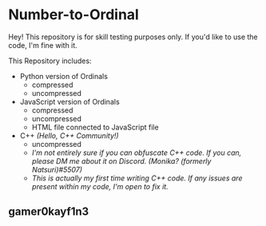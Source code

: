 # Number-to-Ordinal
Hey! This repository is for skill testing purposes only. If you'd like to use the code, I'm fine with it. 

This Repository includes:
* Python version of Ordinals
  * compressed
  * uncompressed
* JavaScript version of Ordinals
  * compressed
  * uncompressed
  * HTML file connected to JavaScript file
* C++ *(Hello, C++ Community!)*
  * uncompressed
  * *I'm not entirely sure if you can obfuscate C++ code. If you can, please DM me about it on Discord. (Monika? (formerly Natsuri)#5507)*
  * *This is actually my first time writing C++ code. If any issues are present within my code, I'm open to fix it.*
## gamer0kayf1n3
